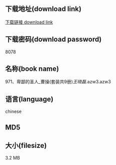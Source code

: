 ## 下载地址(download link)
[下载链接 download link](https://voluble-croquembouche-d321dc.netlify.app/?s=971%E3%80%81%E5%8D%91%E9%84%99%E7%9A%84%E5%9C%A3%E4%BA%BA_%E6%9B%B9%E6%93%8D%28%E5%A5%97%E8%A3%85%E5%85%B19%E5%86%8C%29_%E7%8E%8B%E6%99%93%E7%A3%8A_.azw3)

## 下载密码(download password)
8078

## 名称(book name)
971、卑鄙的圣人_曹操(套装共9册)_王晓磊_.azw3.azw3

## 语言(language)
chinese

## MD5


## 大小(filesize)
3.2 MB
